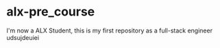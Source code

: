 # alx-pre_course
I'm now a ALX Student, this is my first repository as a full-stack engineer 
udsujdeuiei
